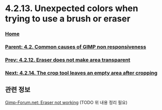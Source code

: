 # 4.2.13. Unexpected colors when trying to use a brush or eraser

### [Home](./00-home.md)
### [Parent: 4.2. Common causes of GIMP non responsiveness](./04-02-00-common-causes-of-gimp-non-responsiveness.md)
### [Prev: 4.2.12. Eraser does not make area transparent](./04-02-12-eraser-does-not-make-area-transparent.md)
### [Next: 4.2.14. The crop tool leaves an empty area after cropping](./04-02-14-the-crop-tool-leaves-an-empty-area-after-cropping.md)

## 관련 정보
[Gimp-Forum.net: Eraser not working](https://www.gimp-forum.net/Thread-Eraser-not-working)
(TODO 위 내용 정리 필요)
